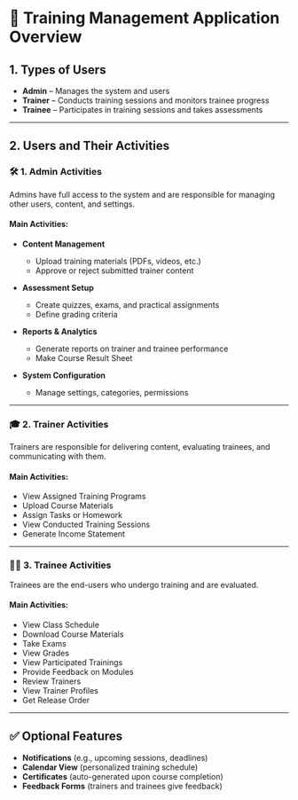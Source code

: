# 📘 Training Management Application Overview

## 1. Types of Users

- **Admin** – Manages the system and users
- **Trainer** – Conducts training sessions and monitors trainee progress
- **Trainee** – Participates in training sessions and takes assessments

---

## 2. Users and Their Activities

### 🛠️ 1. Admin Activities

Admins have full access to the system and are responsible for managing other users, content, and settings.

#### Main Activities:

- **Content Management**

  - Upload training materials (PDFs, videos, etc.)
  - Approve or reject submitted trainer content

- **Assessment Setup**

  - Create quizzes, exams, and practical assignments
  - Define grading criteria

- **Reports & Analytics**

  - Generate reports on trainer and trainee performance
  - Make Course Result Sheet

- **System Configuration**
  - Manage settings, categories, permissions

---

### 🎓 2. Trainer Activities

Trainers are responsible for delivering content, evaluating trainees, and communicating with them.

#### Main Activities:

- View Assigned Training Programs
- Upload Course Materials
- Assign Tasks or Homework
- View Conducted Training Sessions
- Generate Income Statement

---

### 🧑‍💻 3. Trainee Activities

Trainees are the end-users who undergo training and are evaluated.

#### Main Activities:

- View Class Schedule
- Download Course Materials
- Take Exams
- View Grades
- View Participated Trainings
- Provide Feedback on Modules
- Review Trainers
- View Trainer Profiles
- Get Release Order

---

## ✅ Optional Features

- **Notifications** (e.g., upcoming sessions, deadlines)
- **Calendar View** (personalized training schedule)
- **Certificates** (auto-generated upon course completion)
- **Feedback Forms** (trainers and trainees give feedback)
